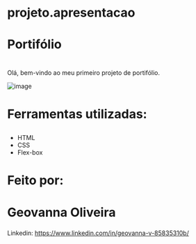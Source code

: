 # projeto.apresentacao

# **Portifólio** <h1>

Olá, bem-vindo ao meu primeiro projeto de portifólio.

![image](https://github.com/eugegeeh/projeto.apresentacao/assets/91862134/5024fc96-cd89-450d-8e98-0ed98de76983)

# **Ferramentas utilizadas:** <h2>
* HTML
* CSS
* Flex-box

# **Feito por:** <h2>
# Geovanna Oliveira <h3>
Linkedin: <https://www.linkedin.com/in/geovanna-v-85835310b/>
